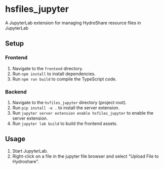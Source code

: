 # hsfiles_jupyter
A JupyterLab extension for managing HydroShare resource files in JupyterLab


## Setup

### Frontend

1. Navigate to the `frontend` directory.
2. Run `npm install` to install dependencies.
3. Run `npm run build` to compile the TypeScript code.

### Backend

1. Navigate to the `hsfiles_jupyter` directory (project root).
2. Run `pip install -e .` to install the server extension.
3. Run `jupyter server extension enable hsfiles_jupyter` to enable the server extension.
4. Run `jupyter lab build` to build the frontend assets.

## Usage

1. Start JupyterLab.
2. Right-click on a file in the jupyter file browser and select "Upload File to Hydroshare".
